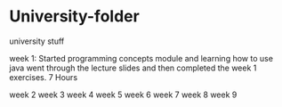 # University-folder
university stuff

week 1: Started programming concepts module and learning how to use java went through the lecture slides and then completed the week 1 exercises.    7 Hours

week 2
week 3
week 4
week 5
week 6
week 7
week 8
week 9
